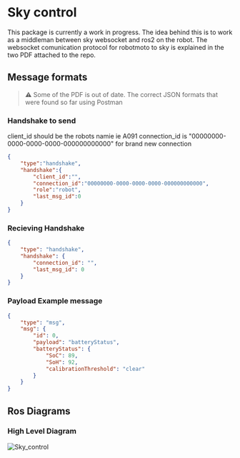 # Sky control

This package is currently a work in progress. The idea behind this is to work as a middleman between sky websocket and ros2 on the robot. The websocket comunication protocol for robotmoto to sky is explained in the two PDF attached to the repo.

## Message formats

>:warning: Some of the PDF is out of date. The correct JSON formats that were found so far using Postman

### Handshake to send

client_id should be the robots namie ie A091
connection_id is "00000000-0000-0000-0000-000000000000" for brand new connection

```JSON
{ 
    "type":"handshake", 
    "handshake":{
        "client_id":"", 
        "connection_id":"00000000-0000-0000-0000-000000000000", 
        "role":"robot", 
        "last_msg_id":0
    } 
}
```

### Recieving Handshake

```JSON
{
    "type": "handshake",
    "handshake": {
        "connection_id": "",
        "last_msg_id": 0
    }
}
```

### Payload Example message

```JSON
{
    "type": "msg",
    "msg": {
        "id": 0,
        "payload": "batteryStatus",
        "batteryStatus": {
            "SoC": 89,
            "SoH": 92,
            "calibrationThreshold": "clear"
        }
    }
}
```

## Ros Diagrams

### High Level Diagram
![Sky_control](https://github.com/eiratechrobotics/sky_control/assets/156085267/22fdd1f1-ccf2-4b5a-9e87-a949de9b5828)
